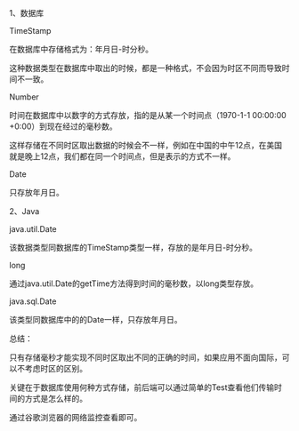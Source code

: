 1、数据库

TimeStamp

在数据库中存储格式为：年月日-时分秒。

这种数据类型在数据库中取出的时候，都是一种格式，不会因为时区不同而导致时间不一致。



Number

时间在数据库中以数字的方式存放，指的是从某一个时间点（1970-1-1 00:00:00 +0:00）到现在经过的毫秒数。

这样存储在不同时区取出数据的时候会不一样，例如在中国的中午12点，在美国就是晚上12点，我们都在同一个时间点，但是表示的方式不一样。



Date

只存放年月日。



2、Java

java.util.Date

该数据类型同数据库的TimeStamp类型一样，存放的是年月日-时分秒。



long

通过java.util.Date的getTime方法得到时间的毫秒数，以long类型存放。



java.sql.Date

该类型同数据库中的的Date一样，只存放年月日。





总结：

只有存储毫秒才能实现不同时区取出不同的正确的时间，如果应用不面向国际，可以不考虑时区的区别。

关键在于数据库使用何种方式存储，前后端可以通过简单的Test查看他们传输时间的方式是怎么样的。

通过谷歌浏览器的网络监控查看即可。

